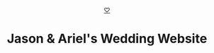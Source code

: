 <p align="center">
  <a href="https://www.jasonandariel.com">
    ♡
  </a>
</p>
<h1 align="center">
  Jason & Ariel's Wedding Website
</h1>